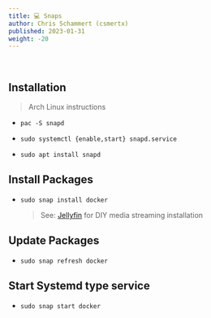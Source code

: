 ```yaml
---
title: 💻 Snaps
author: Chris Schammert (csmertx)
published: 2023-01-31
weight: -20
---
```


<br />

## Installation

> Arch Linux instructions

- ```pac -S snapd```

- ```sudo systemctl {enable,start} snapd.service```

- ```sudo apt install snapd```

## Install Packages

- ```sudo snap install docker```

    > See: [Jellyfin](/Linux/Software/jellyfin) for DIY media streaming installation

## Update Packages

- ```sudo snap refresh docker```

## Start Systemd type service

- ```sudo snap start docker```
